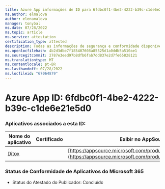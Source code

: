 ```yaml
---
title: Azure App informações de ID para 6fdbc0f1-4be2-4222-b39c-c1de6e21e5d0
ms.author: elmalova
author: elenamalova
manager: tonybal
ms.date: 07/28/2022
ms.topic: article
ms.service: attestation
certification_type: attested
description: Todas as informações de segurança e conformidade disponíveis para 6fdbc0f1-4be2-4222-b39c-c1de6e21e5d0.
ms.openlocfilehash: 4b2d3dbe7f185407608a85525d1a0ddb5a510ae1
ms.sourcegitcommit: 2787e3eed97b8dfb6fab7dd837e2d7fe65828121
ms.translationtype: MT
ms.contentlocale: pt-BR
ms.lasthandoff: 07/28/2022
ms.locfileid: "67064879"
---
```

# <a name="azure-app-id-6fdbc0f1-4be2-4222-b39c-c1de6e21e5d0"></a>Azure App ID: 6fdbc0f1-4be2-4222-b39c-c1de6e21e5d0


### <a name="apps-associated-with-this-id"></a>Aplicativos associados a esta ID:
| **Nome do aplicativo** | **Certificado** | **Exibir no AppSource** |
|--------------|---------------|-----------------------|
| [Ditox](../forward/WA200004193.md) |  | [https://appsource.microsoft.com/product/office/WA200004193](https://appsource.microsoft.com/product/office/WA200004193) |

### <a name="microsoft-365-app-compliance-status"></a>Status de Conformidade de Aplicativos do Microsoft 365
- Status do Atestado do Publicador: Concluído
